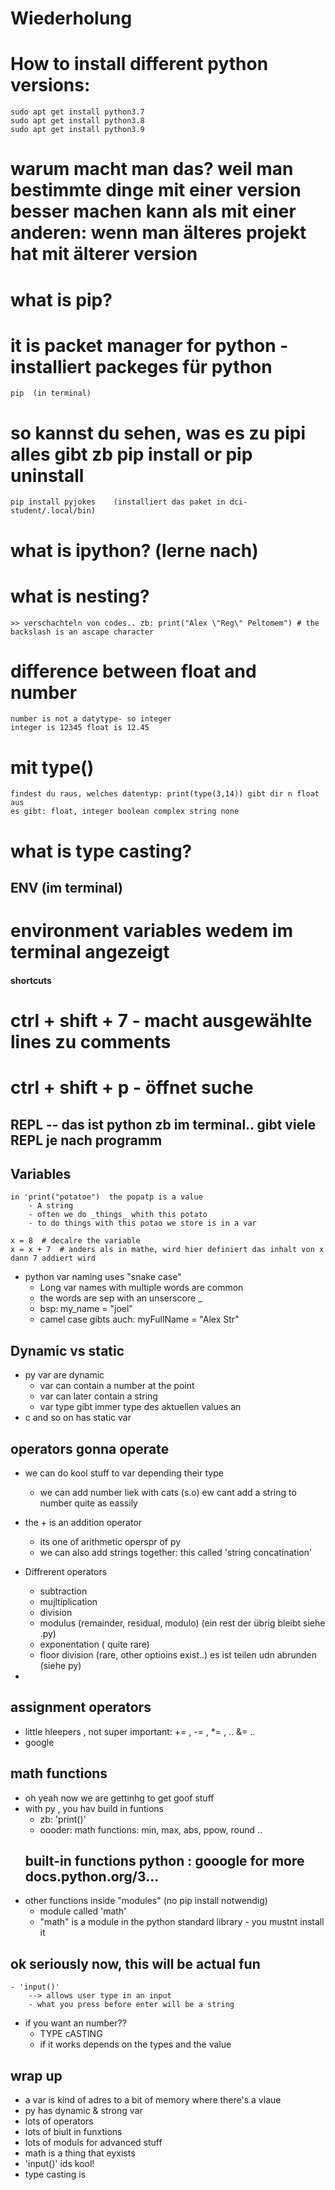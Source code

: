 # Wiederholung
# How to install different python versions:
    sudo apt get install python3.7
    sudo apt get install python3.8
    sudo apt get install python3.9

# warum macht man das? weil man bestimmte dinge mit einer version besser machen kann als mit einer anderen: wenn man älteres projekt hat mit älterer version

# what is pip?
# it is packet manager for python - installiert packeges für python
    pip  (in terminal)
# so kannst du sehen, was es zu pipi alles gibt zb pip install or pip uninstall
    pip install pyjokes    (installiert das paket in dci-student/.local/bin)

# what is ipython?  (lerne nach)

# what is nesting?
    >> verschachteln von codes.. zb: print("Alex \"Reg\" Peltomem") # the backslash is an ascape character

# difference between float and number
    number is not a datytype- so integer
    integer is 12345 float is 12.45

# mit type() 
    findest du raus, welches datentyp: print(type(3,14)) gibt dir n float aus
    es gibt: float, integer boolean complex string none

# what is type casting?

## ENV   (im terminal)
# environment variables wedem im terminal angezeigt

#### shortcuts
# ctrl + shift + 7  - macht ausgewählte lines zu comments
# ctrl + shift + p  - öffnet suche

## REPL  -- das ist python zb im terminal.. gibt viele REPL je nach programm

## Variables
    in 'print("potatoe")  the popatp is a value
        - A string
        - often we do _things_ whith this potato
        - to do things with this potao we store is in a var

    x = 8  # decalre the variable
    x = x + 7  # anders als in mathe, wird hier definiert das inhalt von x dann 7 addiert wird

- python var naming uses "snake case"
    - Long var names with multiple words are common
    - the words are sep with an unserscore _
    - bsp: my_name = "joel"
    - camel case gibts auch: myFullName = "Alex Str"

## Dynamic vs static
- py var are dynamic
    - var can contain a number at the point
    - var can later contain a string
    - var type gibt immer type des aktuellen values an
- c and so on has static var

## operators gonna operate
- we can do kool stuff to var depending their type
    - we can add number liek with cats (s.o)
    ew cant add a string to number quite as eassily

- the + is an addition operator
    - its one of arithmetic operspr of py
    - we can also add strings together: this called 'string  concatination'
- Diffrerent operators
    - subtraction
    - mujltiplication
    - division
    - modulus (remainder, residual, modulo) (ein rest der übrig bleibt siehe .py) 
    - exponentation ( quite rare)
    - floor division (rare, other optioins exist..) es ist teilen udn abrunden (siehe py)

- 
## assignment operators
- little hleepers , not super important: += , -= , *= , .. &= ..
- google

## math functions
- oh yeah now we are gettinhg to get goof stuff
- with py , you hav build in funtions
    - zb:  'print()' 
    - oooder: math functions: min, max, abs, ppow, round ..
    ## built-in functions python : gooogle for more docs.python.org/3...
- other functions inside "modules" (no pip install notwendig)
    - module called 'math'
    - "math" is a module in the python standard library - you mustnt install it

## ok seriously now, this will be actual fun
    - 'input()'  
        --> allows user type in an input
        - what you press before enter will be a string
- if you want an number?? 
    - TYPE cASTING
    - if it works depends on the types and the value


## wrap up
- a var is kind of adres to a bit of memory where there's a vlaue
- py has dynamic & strong var
- lots of operators
- lots of biult in funxtions
- lots of moduls for advanced stuff
- math is a thing that eyxists
- 'input()' ids kool!
- type casting is 







